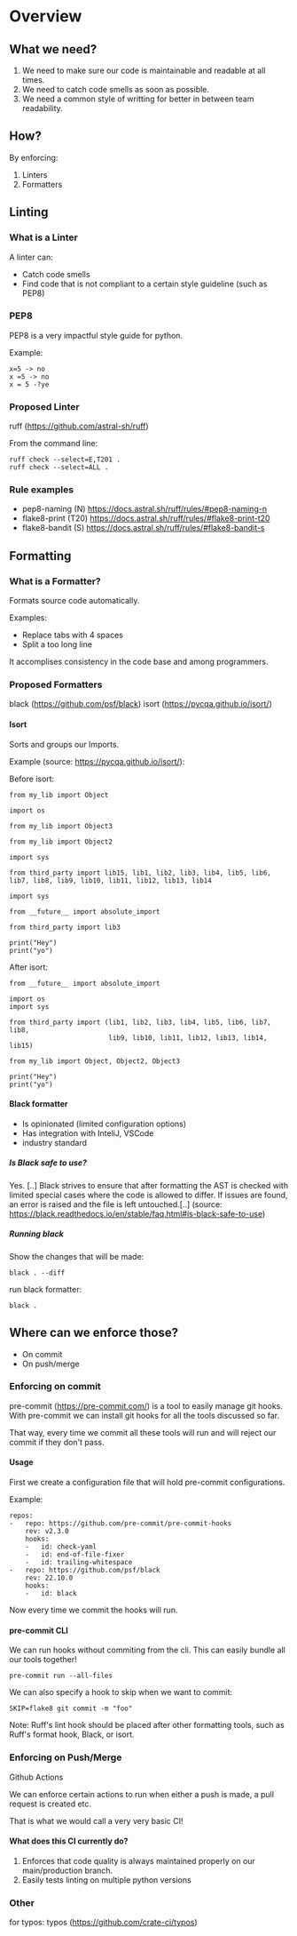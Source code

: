 # Overview

## What we need?

1. We need to make sure our code is maintainable and readable at all times.
2. We need to catch code smells as soon as possible.
3. We need a common style of writting for better in between team readability.

## How?

By enforcing:

1. Linters
2. Formatters


## Linting


### What is a Linter

A linter can:
- Catch code smells
- Find code that is not compliant to a certain style guideline (such as PEP8)

### PEP8

PEP8 is a very impactful style guide for python.

Example:

```
x=5 -> no
x =5 -> no
x = 5 -?ye
```

### Proposed Linter

ruff (https://github.com/astral-sh/ruff)

From the command line:

```
ruff check --select=E,T201 .
ruff check --select=ALL .
```

### Rule examples

- pep8-naming (N) https://docs.astral.sh/ruff/rules/#pep8-naming-n
- flake8-print (T20) https://docs.astral.sh/ruff/rules/#flake8-print-t20
- flake8-bandit (S) https://docs.astral.sh/ruff/rules/#flake8-bandit-s


## Formatting


### What is a Formatter?

Formats source code automatically.

Examples:
- Replace tabs with 4 spaces
- Split a too long line

It accomplises consistency in the code base and among programmers.

### Proposed Formatters


black (https://github.com/psf/black)
isort (https://pycqa.github.io/isort/)





#### Isort

Sorts and groups our Imports.

Example (source: https://pycqa.github.io/isort/):

Before isort:
```
from my_lib import Object

import os

from my_lib import Object3

from my_lib import Object2

import sys

from third_party import lib15, lib1, lib2, lib3, lib4, lib5, lib6, lib7, lib8, lib9, lib10, lib11, lib12, lib13, lib14

import sys

from __future__ import absolute_import

from third_party import lib3

print("Hey")
print("yo")
```

After isort:

```
from __future__ import absolute_import

import os
import sys

from third_party import (lib1, lib2, lib3, lib4, lib5, lib6, lib7, lib8,
                         lib9, lib10, lib11, lib12, lib13, lib14, lib15)

from my_lib import Object, Object2, Object3

print("Hey")
print("yo")
```

#### Black formatter

- Is opinionated (limited configuration options)
- Has integration with InteliJ, VSCode
- industry standard

##### Is Black safe to use?

Yes. [..] Black strives to ensure that after formatting the AST is checked with limited special cases where the code is allowed to differ. If issues are found, an error is raised and the file is left untouched.[..]
(source: https://black.readthedocs.io/en/stable/faq.html#is-black-safe-to-use)


##### Running black

Show the changes that will be made:
```
black . --diff
```

run black formatter:
```
black .
```


## Where can we enforce those?

- On commit
- On push/merge


### Enforcing on commit

pre-commit (https://pre-commit.com/) is a tool to easily manage git hooks. With pre-commit we can install git hooks for all the tools
discussed so far.

That way, every time we commit all these tools will run and will reject our commit if they don't pass.

#### Usage

First we create a configuration file that will hold pre-commit configurations.

Example:
```
repos:
-   repo: https://github.com/pre-commit/pre-commit-hooks
    rev: v2.3.0
    hooks:
    -   id: check-yaml
    -   id: end-of-file-fixer
    -   id: trailing-whitespace
-   repo: https://github.com/psf/black
    rev: 22.10.0
    hooks:
    -   id: black
```

Now every time we commit the hooks will run.

#### pre-commit CLI

We can run hooks without commiting from the cli. This can easily bundle all our tools together!

```
pre-commit run --all-files
```

We can also specify a hook to skip when we want to commit:
```
SKIP=flake8 git commit -m "foo"
```


Note: Ruff's lint hook should be placed after other formatting tools, such as Ruff's format hook, Black, or isort.

### Enforcing on Push/Merge

Github Actions

We can enforce certain actions to run when either a push is made, a pull request is created etc.

That is what we would call a very very basic CI!

#### What does this CI currently do?

1. Enforces that code quality is always maintained properly on our main/production branch.
2. Easily tests linting on multiple python versions




### Other

for typos:
typos (https://github.com/crate-ci/typos)
